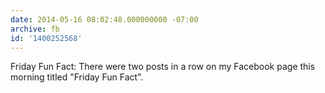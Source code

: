 ```yaml
---
date: 2014-05-16 08:02:48.000000000 -07:00
archive: fb
id: '1400252568'
---
```


Friday Fun Fact: There were two posts in a row on my Facebook page this morning titled "Friday Fun Fact".

